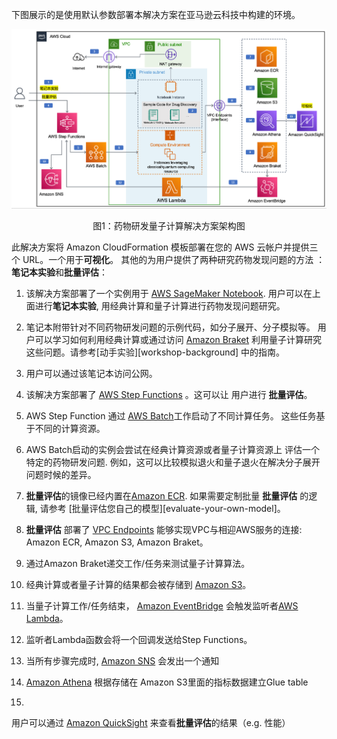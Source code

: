 下图展示的是使用默认参数部署本解决方案在亚马逊云科技中构建的环境。

<center>

![architecture](./images/architecture.png)

图1：药物研发量子计算解决方案架构图

</center>

此解决方案将 Amazon CloudFormation 模板部署在您的
AWS 云帐户并提供三个 URL。一个用于**可视化**。
其他的为用户提供了两种研究药物发现问题的方法
：**笔记本实验**和**批量评估**：

01. 该解决方案部署了一个实例用于 
[AWS SageMaker Notebook](https://docs.aws.amazon.com/sagemaker/latest/dg/nbi.html). 
用户可以在上面进行**笔记本实验**, 用经典计算和量子计算进行药物发现问题研究。

02. 笔记本附带针对不同药物研发问题的示例代码，如分子展开、分子模拟等。
用户可以学习如何利用经典计算或通过访问
[Amazon Braket](https://aws.amazon.com/braket/)
利用量子计算研究这些问题。请参考[动手实验][workshop-background]
中的指南。

03. 用户可以通过该笔记本访问公网。

04. 该解决方案部署了
[AWS Step Functions](https://aws.amazon.com/step-functions/) 。这可以让
用户进行
**批量评估**。

05. AWS Step Function 通过
    [AWS Batch](https://aws.amazon.com/batch/)工作启动了不同计算任务。
    这些任务基于不同的计算资源。

06. AWS Batch启动的实例会尝试在经典计算资源或者量子计算资源上
评估一个特定的药物研发问题. 例如，这可以比较模拟退火和量子退火在解决分子展开问题时候的差异。

07. **批量评估**的镜像已经内置在[Amazon ECR](https://aws.amazon.com/ecr/). 
如果需要定制批量 **批量评估** 的逻辑, 请参考 
[批量评估您自己的模型][evaluate-your-own-model]。

08. **批量评估** 部署了 [VPC Endpoints](https://docs.aws.amazon.com/vpc/latest/privatelink/vpc-endpoints.html) 
能够实现VPC与相迎AWS服务的连接:
Amazon ECR, Amazon S3, Amazon Braket。

09. 通过Amazon Braket递交工作/任务来测试量子计算算法。

10. 经典计算或者量子计算的结果都会被存储到
[Amazon S3](https://aws.amazon.com/s3/)。

11. 当量子计算工作/任务结束，
[Amazon EventBridge](https://aws.amazon.com/eventbridge/) 会触发监听者[AWS Lambda](https://aws.amazon.com/lambda/)。

12. 监听者Lambda函数会将一个回调发送给Step Functions。

13. 当所有步骤完成时,
[Amazon SNS](https://aws.amazon.com/sns/) 会发出一个通知

14. [Amazon Athena](https://aws.amazon.com/athena) 
根据存储在
Amazon S3里面的指标数据建立Glue table

15.  
用户可以通过
[Amazon QuickSight](https://aws.amazon.com/quicksight/)
来查看**批量评估**的结果（e.g. 性能）

<!--[workshop-background]: workshop/background.md-->
<!--[evaluate-your-own-model]: workshop/a-molecular-unfolding/evaluate-your-own-model.md-->
